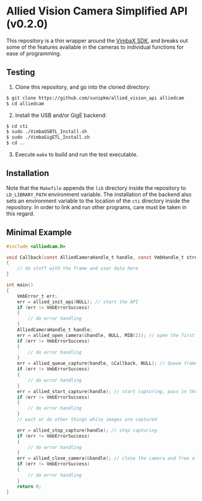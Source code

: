 # Allied Vision Camera Simplified API (v0.2.0)
This repository is a thin wrapper around the [VimbaX SDK](https://www.alliedvision.com/en/products/software/vimba-x-sdk/), and breaks out some of the features available in the cameras to individual functions for ease of programming.

## Testing
1. Clone this repository, and go into the cloned directory:
```sh
$ git clone https://github.com/sunipkm/allied_vision_api alliedcam
$ cd alliedcam
```
2. Install the USB and/or GigE backend:
```sh
$ cd cti
$ sudo ./VimbaUSBTL_Install.sh
$ sudo ./VimbaGigETL_Install.sh
$ cd ..
```
3. Execute `make` to build and run the test executable.

## Installation
Note that the `Makefile` appends the `lib` directory inside the repository to `LD_LIBRARY_PATH` environment variable. The installation of the backend also sets an environment variable to the location of the `cti` directory inside the repository. In order to link and run other programs, care must be taken in this regard.

## Minimal Example
```c
#include <alliedcam.h>

void Callback(const AlliedCameraHandle_t handle, const VmbHandle_t stream, VmbFrame_t *frame, void *user_data)
{
    // do stuff with the frame and user data here
}

int main()
{
    VmbError_t err;
    err = allied_init_api(NULL); // start the API
    if (err != VmbErrorSuccess)
    {
        // do error handling
    }
    AlliedCameraHandle_t handle;
    err = allied_open_camera(&handle, NULL, MIB(2)); // open the first available camera with a 2MiB framebuffer
    if (err != VmbErrorSuccess)
    {
        // do error handling
    }
    err = allied_queue_capture(handle, &Callback, NULL); // Queue frames for image capture
    if (err != VmbErrorSuccess)
    {
        // do error handling
    }
    err = allied_start_capture(handle); // start capturing, pass in the capture callback and any user data
    if (err != VmbErrorSuccess)
    {
        // do error handling
    }
    // wait or do other things while images are captured

    err = allied_stop_capture(handle); // stop capturing
    if (err != VmbErrorSuccess)
    {
        // do error handling
    }
    err = allied_close_camera(&handle); // close the camera and free all associated memory
    if (err != VmbErrorSuccess)
    {
        // do error handling
    }
    return 0;
}
```